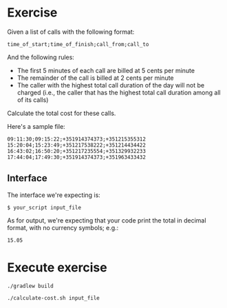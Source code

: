 # Exercise

Given a list of calls with the following format:

    time_of_start;time_of_finish;call_from;call_to

And the following rules:

 - The first 5 minutes of each call are billed at 5 cents per minute
 - The remainder of the call is billed at 2 cents per minute
 - The caller with the highest total call duration of the day will not be charged (i.e., the caller that has the highest total call duration among all of its calls)

Calculate the total cost for these calls.

Here's a sample file:

    09:11:30;09:15:22;+351914374373;+351215355312
    15:20:04;15:23:49;+351217538222;+351214434422
    16:43:02;16:50:20;+351217235554;+351329932233
    17:44:04;17:49:30;+351914374373;+351963433432

## Interface

The interface we're expecting is:

    $ your_script input_file


As for output, we're expecting that your code print the total in decimal format, with no currency symbols; e.g.:

    15.05

# Execute exercise

    ./gradlew build

    ./calculate-cost.sh input_file

